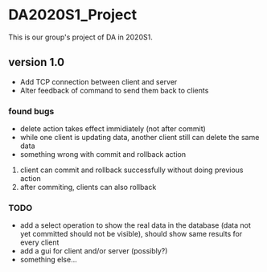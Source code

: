 # DA2020S1_Project
This is our group's project of DA in 2020S1.



## version 1.0
- Add TCP connection between client and server
- Alter feedback of command to send them back to clients



### found bugs
- delete action takes effect immidiately (not after commit)
- while one client is updating data, another client still can delete the same data
- something wrong with commit and rollback action



1. client can commit and rollback successfully without doing previous action
2. after commiting, clients can also rollback



### TODO
- add a select operation to show the real data in the database (data not yet committed should not be visible), should show same results for every client
- add a gui for client and/or server (possibly?)
- something else...

